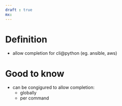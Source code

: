 ```yaml
---
draft : true
mx:
---
```


# Definition
- allow completion for cli@python (eg. ansible, aws)

# Good to know
- can be congigured to allow completion:
  - globally
  - per command